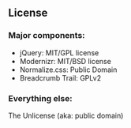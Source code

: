 ## License

### Major components:

* jQuery: MIT/GPL license
* Modernizr: MIT/BSD license
* Normalize.css: Public Domain
* Breadcrumb Trail: GPLv2

### Everything else:

The Unlicense (aka: public domain)
